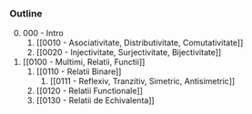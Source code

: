 ### Outline

0. 000 - Intro
	1. [[0010 - Asociativitate, Distributivitate, Comutativitate]]
	2. [[0020 - Injectivitate, Surjectivitate, Bijectivitate]]
1. [[0100 - Multimi, Relatii, Functii]]
	1. [[0110 - Relatii Binare]]
		1. [[0111 - Reflexiv, Tranzitiv, Simetric, Antisimetric]]
	2. [[0120 - Relatii Functionale]]
	3. [[0130 - Relatii de Echivalenta]]